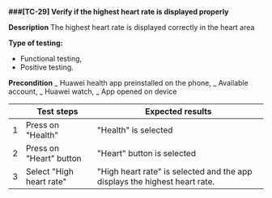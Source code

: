 **###[TC-29] Verify if the highest heart rate is displayed properly**

**Description**
The highest heart rate is displayed correctly in the heart area

**Type of testing:**

- Functional testing,
- Positive testing.

**Precondition**
_ Huawei health app preinstalled on the phone,
_ Available account,
_ Huawei watch,
_ App opened on device

|     | **Test steps**           | **Expected results**                                                       |
| --- | ------------------------ | -------------------------------------------------------------------------- |
| 1   | Press on "Health"        | "Health" is selected                                                       |
| 2   | Press on "Heart" button  | "Heart" button is selected                                                 |
| 3   | Select "High heart rate" | "High heart rate" is selected and the app displays the highest heart rate. |
